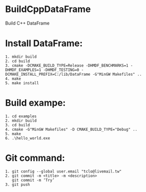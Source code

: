 # BuildCppDataFrame
Build C++ DataFrame
# Install DataFrame:
    1. mkdir build
    2. cd build
    3. cmake -DCMAKE_BUILD_TYPE=Release -DHMDF_BENCHMARKS=1 -DHMDF_EXAMPLES=1 -DHMDF_TESTING=0 -DCMAKE_INSTALL_PREFIX=C:/lib/DataFrame -G"MinGW Makefiles" ..
    4. make 
    5. make install 

# Build exampe: 
    1. cd examples
    2. mkdir build
    3. cd build
    4. cmake -G"MinGW Makefiles" -D CMAKE_BUILD_TYPE="Debug" ..   
    5. make 
    6. .\hello_world.exe

# Git command:
    1. git config --global user.email "tclo@livemail.tw"
    2. git commit -m <title> -m <description>
       git commit -m ‘Try’
    3. git push